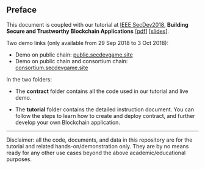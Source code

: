 
## Preface
This document is coupled with our tutorial at [IEEE SecDev2018](https://secdev.ieee.org/2018/agenda/), **Building Secure and Trustworthy Blockchain Applications** [[pdf](https://secdev.ieee.org/wp-content/uploads/2018/09/SecDev-Tutorial-Building-Secure-Consortium.pdf)] [[slides](https://www.dropbox.com/s/jcwn41ooapegykd/secdev2018-slides-v2.1.pdf?dl=0)].

Two demo links (only available from 29 Sep 2018 to 3 Oct 2018):

* Demo on public chain: [public.secdevgame.site](https://public.secdevgame.site)
* Demo on public chain and consortium chain: [consortium.secdevgame.site](https://consortium.secdevgame.site)

In the two folders:

* The **contract** folder contains all the code used in our tutorial and live demo.

* The **tutorial** folder contains the detailed instruction document. You can follow the steps to learn how to create and deploy contract, and further develop your own Blockchain application.

------
Disclaimer: all the code, documents, and data in this repository are for the tutorial and related hands-on/demonstration only. They are by no means ready for any other use cases beyond the above academic/educational purposes.
